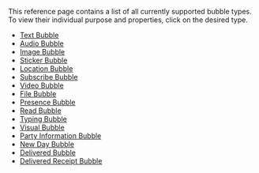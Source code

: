 This reference page contains a list of all currently supported bubble types.
To view their individual purpose and properties, click on the desired type.

- [Text Bubble](//github.com/Disa-im/DisaOpenSource/wiki/Bubble-Type:-Text-Bubble)
- [Audio Bubble](//github.com/Disa-im/DisaOpenSource/wiki/Bubble-Type:-Audio-Bubble)
- [Image Bubble](//github.com/Disa-im/DisaOpenSource/wiki/Bubble-Type:-Image-Bubble)
- [Sticker Bubble](//github.com/Disa-im/DisaOpenSource/wiki/Bubble-Type:-Sticker-Bubble)
- [Location Bubble](//github.com/Disa-im/DisaOpenSource/wiki/Bubble-Type:-Location-Bubble)
- [Subscribe Bubble](//github.com/Disa-im/DisaOpenSource/wiki/Bubble-Type:-Subscribe-Bubble)
- [Video Bubble](//github.com/Disa-im/DisaOpenSource/wiki/Bubble-Type:-Video-Bubble)
- [File Bubble](//github.com/Disa-im/DisaOpenSource/wiki/Bubble-Type:-File-Bubble)
- [Presence Bubble](//github.com/Disa-im/DisaOpenSource/wiki/Bubble-Type:-Presence-Bubble)
- [Read Bubble](//github.com/Disa-im/DisaOpenSource/wiki/Bubble-Type:-Read-Bubble)
- [Typing Bubble](//github.com/Disa-im/DisaOpenSource/wiki/Bubble-Type:-Typing-Bubble)
- [Visual Bubble](//github.com/Disa-im/DisaOpenSource/wiki/Bubble-Type:-Visual-Bubble)
- [Party Information Bubble](//github.com/Disa-im/DisaOpenSource/wiki/Bubble-Type:-Party-Information-Bubble)
- [New Day Bubble](//github.com/Disa-im/DisaOpenSource/wiki/Bubble-Type:-New-Day-Bubble)
- [Delivered Bubble](//github.com/Disa-im/DisaOpenSource/wiki/Bubble-Type:-Delivered-Bubble)
- [Delivered Receipt Bubble](//github.com/Disa-im/DisaOpenSource/wiki/Bubble-Type:-Delivered-Receipt-Bubble)